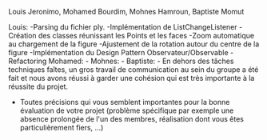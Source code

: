 Louis Jeronimo, Mohamed Bourdim, Mohnes Hamroun, Baptiste Momut

Louis:
    -Parsing du fichier ply.
    -Implémentation de ListChangeListener
    -Création des classes réunissant les Points et les faces
    -Zoom automatique au chargement de la figure
    -Ajustement de la rotation autour du centre de la figure
    -Implémentation du Design Pattern Observateur/Observable
    -Refactoring
Mohamed:
    -
Mohnes:
    -
Baptiste:
    -
En dehors des tâches techniques faîtes, un gros travail de communication au sein du groupe a été fait et nous avons réussi à garder une cohésion qui est très importante à la réussite du projet.
- Toutes précisions qui vous semblent importantes pour la bonne évaluation de votre projet (problème spécifique par exemple une absence prolongée de l'un des membres, réalisation dont vous êtes particulièrement fiers, ...)
